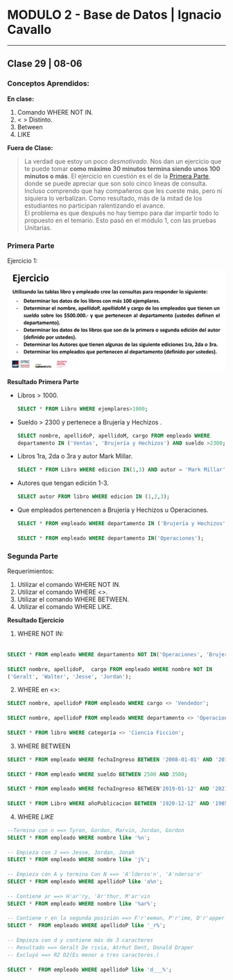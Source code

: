 # MODULO 2 - Base de Datos | Ignacio Cavallo

---

## Clase 29 | 08-06

### Conceptos Aprendidos:

**En clase:**

1. Comando WHERE NOT IN.
2. < > Distinto.
3. Between
4. LIKE

**Fuera de Clase:**

> La verdad que estoy un poco *desmotivado*. Nos dan un ejercicio que te puede tomar **como máximo 30 minutos termina siendo unos 100 minutos o más**. El ejercicio en cuestión es el de la [Primera Parte](###primera-parte), donde se puede apreciar que son solo cinco lineas de consulta. Incluso comprendo que hay compañeros que les cueste más, pero ni siquiera lo verbalizan. Como resultado,  más de la mitad de los estudiantes no participan  ralentizando  el avance.  
> El problema es que después no hay tiempo para dar impartir todo lo propuesto en el temario. Esto pasó en el módulo 1, con  las pruebas Unitarias.
>  


### Primera Parte

Ejercicio 1:

![Ejercicio1](ejercicio_uno.jpg)


**Resultado Primera Parte**

* Libros > 1000.

    ```sql
    SELECT * FROM Libro WHERE ejemplares>1000;
    ```

*  Sueldo > 2300 y pertenece a Brujería y Hechizos .

    ```sql
    SELECT nombre, apellidoP, apellidoM, cargo FROM empleado WHERE 
    departamento IN ('Ventas', 'Brujería y Hechizos') AND sueldo >2300;
    ```  

* Libros 1ra, 2da o 3ra y autor Mark Millar.
    ```sql
    SELECT * FROM Libro WHERE edicion IN(1,3) AND autor = 'Mark Millar';
    ```
* Autores que tengan edición 1-3.
  ```sql
  SELECT autor FROM libro WHERE edicion IN (1,2,3);
  ```
* Que empleados pertenencen a Brujería y Hechizos u Operaciones.
  ```sql
  SELECT * FROM empleado WHERE departamento IN ('Brujería y Hechizos');

  SELECT * FROM empleado WHERE departamento IN('Operaciones');
  ```


### Segunda Parte

Requerimientos:

1. Utilizar el comando WHERE NOT IN.
2. Utilizar el comando WHERE <>.
3. Utilizar el comando WHERE BETWEEN.
4. Utilizar el comando WHERE LIKE.

**Resultado Ejercicio**  

1. WHERE NOT IN:

```sql

SELECT * FROM empleado WHERE departamento NOT IN('Operaciones', 'Brujería y Hechizos');

SELECT nombre, apellidoP,  cargo FROM empleado WHERE nombre NOT IN
('Geralt', 'Walter', 'Jesse', 'Jordan');
```

2. WHERE en *<>*:

```sql
SELECT nombre, apellidoP FROM empleado WHERE cargo <> 'Vendedor';

SELECT nombre, apellidoP FROM empleado WHERE departamento <> 'Operaciones';

SELECT * FROM libro WHERE categoría <> 'Ciencia Ficción';
```

3. WHERE BETWEEN

```sql
SELECT * FROM empleado WHERE fechaIngreso BETWEEN '2008-01-01' AND '2012-12-12';

SELECT * FROM empleado WHERE sueldo BETWEEN 2500 AND 3500;

SELECT * FROM empleado WHERE fechaIngreso BETWEEN'2019-01-12' AND '2021-06-08';

SELECT * FROM Libro WHERE añoPublicacion BETWEEN '1920-12-12' AND '1985-03-16';

```
4. WHERE *LIKE*
```sql
--Termina con n ==> Tyron, Gordon, Marvin, Jordan, Gordon
SELECT * FROM empleado WHERE nombre like '%n'; 

-- Empieza con J ==> Jesse, Jordan, Jonah
SELECT * FROM empleado WHERE nombre like 'j%'; 

-- Empieza con A y termina Con N ==> 'A'lderso'n', 'A'nderso'n'
SELECT * FROM empleado WHERE apellidoP like 'a%n'; 

-- Contiene ar ==> H'ar'ry, 'Ar'thur, M'ar'vin
SELECT * FROM empleado WHERE nombre like '%ar%';

-- Contiene r en la segunda posición ==> F'r'eeman, P'r'ime, D'r'apper 
SELECT *  FROM empleado WHERE apellidoP like '_r%';

-- Empieza con d y contiene más de 3 caracteres
-- Resultado ==> Geralt De rivia, Atrhut Dent, Donald Draper
-- Excluyó ==> R2 D2(Es menor a tres caracteres.)

SELECT *  FROM empleado WHERE apellidoP like 'd___%';
```

